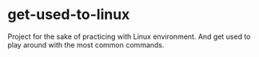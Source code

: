 # get-used-to-linux
Project for the sake of practicing with Linux environment. And get used to play around with the most common commands.
